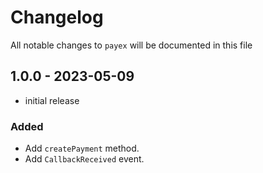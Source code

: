 # Changelog

All notable changes to `payex` will be documented in this file

## 1.0.0 - 2023-05-09

- initial release

### Added
- Add `createPayment` method.
- Add `CallbackReceived` event.
